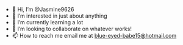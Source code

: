 - 👋 Hi, I’m @Jasmine9626
- 👀 I’m interested in just about anything 
- 🌱 I’m currently learning a lot 
- 💞️ I’m looking to collaborate on whatever works!
- 📫 How to reach me email me at blue-eyed-babe15@hotmail.com 

<!---
Jasmine9626/Jasmine9626 is a ✨ special ✨ repository because its `README.md` (this file) appears on your GitHub profile.
You can click the Preview link to take a look at your changes.
--->
